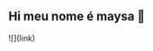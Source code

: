 ## Hi meu nome é maysa 👋

<!--
**ysasilva/ysasilva** is a ✨ _special_ ✨ repository because its `README.md` (this file) appears on your GitHub profile.

Here are some ideas to get you started:

- 🔭 I’m currently working on alura
- 🌱 I’m currently learning alura
- 👯 I’m looking to collaborate on tudo
- 🤔 I’m looking for help with alura
- 💬 Ask me about algo
- 📫 How to reach me: vá 
- 😄 Pronouns: ela
- ⚡ Fun fact: ...
-->![](link)

